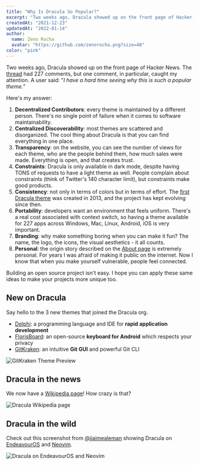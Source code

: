 ```yaml
---
title: "Why Is Dracula So Popular?"
excerpt: "Two weeks ago, Dracula showed up on the front page of Hacker News."
createdAt: "2021-12-23"
updatedAt: "2022-01-14"
author:
  name: Zeno Rocha
  avatar: "https://github.com/zenorocha.png?size=48"
color: "pink"
---
```


Two weeks ago, Dracula showed up on the front page of Hacker News. The [thread](https://news.ycombinator.com/item?id=29494189) had 227 comments, but one comment, in particular, caught my attention. A user said: "_I have a hard time seeing why this is such a popular theme._"

Here's my answer:

1. **Decentralized Contributors**: every theme is maintained by a different person. There's no single point of failure when it comes to software maintainability.
2. **Centralized Discoverability**: most themes are scattered and disorganized. The cool thing about Dracula is that you can find everything in one place.
3. **Transparency**: on the website, you can see the number of views for each theme, who are the people behind them, how much sales were made. Everything is open, and that creates trust.
4. **Constraints**: Dracula is only available in dark mode, despite having TONS of requests to have a light theme as well. People complain about constraints (think of Twitter's 140 character limit), but constraints make good products.
5. **Consistency**: not only in terms of colors but in terms of effort. The [first Dracula theme](https://github.com/dracula/dracula-theme/commit/7e4d17ade6a54b7b7d8037a0d2160a293f17ef5c) was created in 2013, and the project has kept evolving since then.
6. **Portability**: developers want an environment that feels uniform. There's a real cost associated with context switch, so having a theme available for 227 apps across Windows, Mac, Linux, Android, iOS is very important.
7. **Branding**: why make something boring when you can make it fun? The name, the logo, the icons, the visual aesthetics - it all counts.
8. **Personal**: the origin story described on the [About page](/about) is extremely personal. For years I was afraid of making it public on the internet. Now I know that when you make yourself vulnerable, people feel connected.

Building an open source project isn't easy. I hope you can apply these same ideas to make your projects more unique too.

## New on Dracula

Say hello to the 3 new themes that joined the Dracula org.

- [Delphi](/delphi): a programming language and IDE for **rapid application development**
- [FlorisBoard](/florisboard): an open-source **keyboard for Android** which respects your privacy
- [GitKraken](/gitkraken): an intuitive **Git GUI** and powerful Git CLI

![GitKraken Theme Preview](/static/img/blog/why-is-dracula-so-popular-a.png)

## Dracula in the news

We now have a [Wikipedia page](<https://en.wikipedia.org/wiki/Dracula_(color_scheme)>)! How crazy is that?

![Dracula Wikipedia page](/static/img/blog/why-is-dracula-so-popular-b.png)

## Dracula in the wild

Check out this screenshot from [@jjaimealeman](https://twitter.com/jjaimealeman/status/1459648963313815562) showing Dracula on [EndeavourOS](https://endeavouros.com/) and [Neovim](https://neovim.io/).

![Dracula on EndeavourOS and Neovim](/static/img/blog/why-is-dracula-so-popular-c.png)
